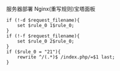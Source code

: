 服务器部署
    Nginx(重写规则)宝塔面板
    
    if (!-d $request_filename){
        set $rule_0 1$rule_0;
    }
    if (!-f $request_filename){
        set $rule_0 2$rule_0;
    }
    if ($rule_0 = "21"){
        rewrite ^/(.*)$ /index.php/=$1 last;
    }
